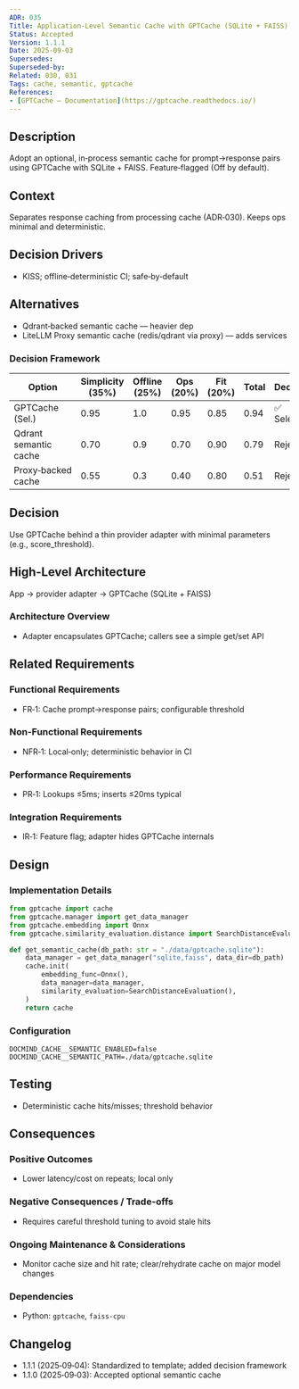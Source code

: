 ```yaml
---
ADR: 035
Title: Application-Level Semantic Cache with GPTCache (SQLite + FAISS)
Status: Accepted
Version: 1.1.1
Date: 2025-09-03
Supersedes:
Superseded-by:
Related: 030, 031
Tags: cache, semantic, gptcache
References:
- [GPTCache — Documentation](https://gptcache.readthedocs.io/)
---
```


## Description

Adopt an optional, in‑process semantic cache for prompt→response pairs using GPTCache with SQLite + FAISS. Feature‑flagged (Off by default).

## Context

Separates response caching from processing cache (ADR‑030). Keeps ops minimal and deterministic.

## Decision Drivers

- KISS; offline‑deterministic CI; safe‑by‑default

## Alternatives

- Qdrant‑backed semantic cache — heavier dep
- LiteLLM Proxy semantic cache (redis/qdrant via proxy) — adds services

### Decision Framework

| Option                    | Simplicity (35%) | Offline (25%) | Ops (20%) | Fit (20%) | Total | Decision      |
| ------------------------- | ---------------- | ------------- | --------- | --------- | ----- | ------------- |
| GPTCache (Sel.)           | 0.95             | 1.0           | 0.95      | 0.85      | 0.94  | ✅ Selected    |
| Qdrant semantic cache     | 0.70             | 0.9           | 0.70      | 0.90      | 0.79  | Rejected      |
| Proxy‑backed cache        | 0.55             | 0.3           | 0.40      | 0.80      | 0.51  | Rejected      |

## Decision

Use GPTCache behind a thin provider adapter with minimal parameters (e.g., score_threshold).

## High-Level Architecture

App → provider adapter → GPTCache (SQLite + FAISS)

### Architecture Overview

- Adapter encapsulates GPTCache; callers see a simple get/set API

## Related Requirements

### Functional Requirements

- FR‑1: Cache prompt→response pairs; configurable threshold

### Non-Functional Requirements

- NFR‑1: Local‑only; deterministic behavior in CI

### Performance Requirements

- PR‑1: Lookups ≤5ms; inserts ≤20ms typical

### Integration Requirements

- IR‑1: Feature flag; adapter hides GPTCache internals

## Design

### Implementation Details

```python
from gptcache import cache
from gptcache.manager import get_data_manager
from gptcache.embedding import Onnx
from gptcache.similarity_evaluation.distance import SearchDistanceEvaluation

def get_semantic_cache(db_path: str = "./data/gptcache.sqlite"):
    data_manager = get_data_manager("sqlite,faiss", data_dir=db_path)
    cache.init(
        embedding_func=Onnx(),
        data_manager=data_manager,
        similarity_evaluation=SearchDistanceEvaluation(),
    )
    return cache
```

### Configuration

```env
DOCMIND_CACHE__SEMANTIC_ENABLED=false
DOCMIND_CACHE__SEMANTIC_PATH=./data/gptcache.sqlite
```

## Testing

- Deterministic cache hits/misses; threshold behavior

## Consequences

### Positive Outcomes

- Lower latency/cost on repeats; local only

### Negative Consequences / Trade-offs

- Requires careful threshold tuning to avoid stale hits

### Ongoing Maintenance & Considerations

- Monitor cache size and hit rate; clear/rehydrate cache on major model changes

### Dependencies

- Python: `gptcache`, `faiss-cpu`

## Changelog

- 1.1.1 (2025‑09‑04): Standardized to template; added decision framework
- 1.1.0 (2025‑09‑03): Accepted optional semantic cache
